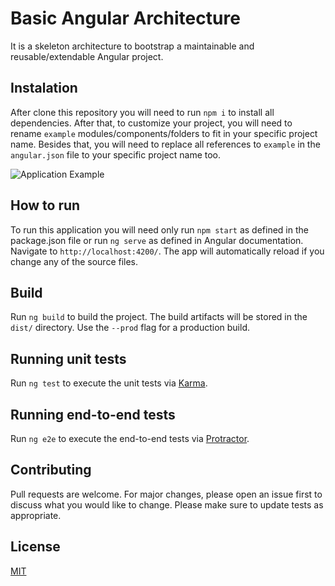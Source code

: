 # Basic Angular Architecture
It is a skeleton architecture to bootstrap a maintainable and reusable/extendable Angular project.

## Instalation
After clone this repository you will need to run `npm i` to install all dependencies.
After that, to customize your project, you will need to rename `example` modules/components/folders to fit in your specific project name. Besides that, you will need to replace all references to `example` in the `angular.json` file to your specific project name too.

![Application Example](https://github.com/andrefillypesilva/basic-angular-architecture/blob/master/structure_diagram.svg?raw=true)

## How to run
To run this application you will need only run `npm start` as defined in the package.json file or run `ng serve` as defined in Angular documentation.
Navigate to `http://localhost:4200/`. The app will automatically reload if you change any of the source files.

## Build
Run `ng build` to build the project. The build artifacts will be stored in the `dist/` directory. Use the `--prod` flag for a production build.

## Running unit tests
Run `ng test` to execute the unit tests via [Karma](https://karma-runner.github.io).

## Running end-to-end tests
Run `ng e2e` to execute the end-to-end tests via [Protractor](http://www.protractortest.org/).

## Contributing
Pull requests are welcome. For major changes, please open an issue first to discuss what you would like to change.
Please make sure to update tests as appropriate.

## License
[MIT](https://choosealicense.com/licenses/mit/)
